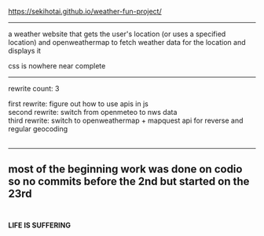 https://sekihotai.github.io/weather-fun-project/

---

a weather website that gets the user's location (or uses a specified location) and openweathermap to fetch weather data for the location and displays it

css is nowhere near complete

---

rewrite count: 3

first rewrite: figure out how to use apis in js<br>
second rewrite: switch from openmeteo to nws data<br>
third rewrite: switch to openweathermap + mapquest api for reverse and regular geocoding<br><br>

---

most of the beginning work was done on codio so no commits before the 2nd but started on the 23rd<br><br>
---

**LIFE IS SUFFERING**
